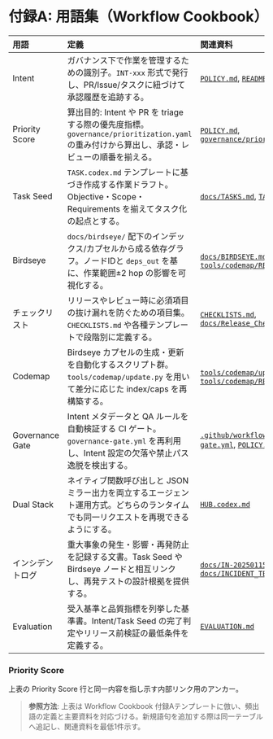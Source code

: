 # 付録A: 用語集（Workflow Cookbook）

| 用語 | 定義 | 関連資料 |
| :--- | :--- | :--- |
| Intent | ガバナンス下で作業を管理するための識別子。`INT-xxx` 形式で発行し、PR/Issue/タスクに紐づけて承認履歴を追跡する。 | [`POLICY.md`](../../POLICY.md), [`README.md`](../../README.md) |
| Priority Score | 算出目的: Intent や PR を triage する際の優先度指標。`governance/prioritization.yaml` の重み付けから算出し、承認・レビューの順番を揃える。 | [`POLICY.md`](../../POLICY.md), [`governance/prioritization.yaml`](../../governance/prioritization.yaml) |
| Task Seed | `TASK.codex.md` テンプレートに基づき作成する作業ドラフト。Objective・Scope・Requirements を揃えてタスク化の起点とする。 | [`docs/TASKS.md`](../TASKS.md), [`TASK.codex.md`](../../TASK.codex.md) |
| Birdseye | `docs/birdseye/` 配下のインデックス/カプセルから成る依存グラフ。ノードIDと `deps_out` を基に、作業範囲±2 hop の影響を可視化する。 | [`docs/BIRDSEYE.md`](../BIRDSEYE.md), [`tools/codemap/README.md`](../../tools/codemap/README.md) |
| チェックリスト | リリースやレビュー時に必須項目の抜け漏れを防ぐための項目集。`CHECKLISTS.md` や各種テンプレートで段階別に定義する。 | [`CHECKLISTS.md`](../../CHECKLISTS.md), [`docs/Release_Checklist.md`](../Release_Checklist.md) |
| Codemap | Birdseye カプセルの生成・更新を自動化するスクリプト群。`tools/codemap/update.py` を用いて差分に応じた index/caps を再構築する。 | [`tools/codemap/update.py`](../../tools/codemap/update.py), [`tools/codemap/README.md`](../../tools/codemap/README.md) |
| Governance Gate | Intent メタデータと QA ルールを自動検証する CI ゲート。`governance-gate.yml` を再利用し、Intent 設定の欠落や禁止パス逸脱を検出する。 | [`.github/workflows/governance-gate.yml`](../../.github/workflows/governance-gate.yml), [`POLICY.md`](../../POLICY.md) |
| Dual Stack | ネイティブ関数呼び出しと JSON ミラー出力を両立するエージェント運用方式。どちらのランタイムでも同一リクエストを再現できるようにする。 | [`HUB.codex.md`](../../HUB.codex.md) |
| インシデントログ | 重大事象の発生・影響・再発防止を記録する文書。Task Seed や Birdseye ノードと相互リンクし、再発テストの設計根拠を提供する。 | [`docs/IN-20250115-001.md`](../IN-20250115-001.md), [`docs/INCIDENT_TEMPLATE.md`](../INCIDENT_TEMPLATE.md) |
| Evaluation | 受入基準と品質指標を列挙した基準書。Intent/Task Seed の完了判定やリリース前検証の最低条件を定義する。 | [`EVALUATION.md`](../../EVALUATION.md) |

### Priority Score

上表の Priority Score 行と同一内容を指し示す内部リンク用のアンカー。

> **参照方法**: 上表は Workflow Cookbook 付録Aテンプレートに倣い、頻出語の定義と主要資料を対応づける。新規語句を追加する際は同一テーブルへ追記し、関連資料を最低1件示す。
